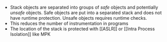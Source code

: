 - Stack objects are separated into groups of *safe* objects and potentially *unsafe* objects. Safe objects are put into a separated stack and does not have runtime protection. Unsafe objects requires runtime checks.
- This reduces the number of instrumentation in programs
- The location of the stack is protected with [[ASLR]] or [[Intra Process Isolation]] like MPK